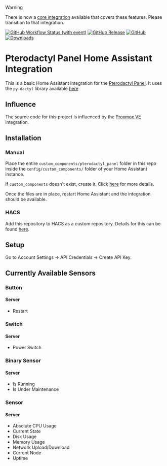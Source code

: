> [!WARNING]
> There is now a [core integration](https://www.home-assistant.io/integrations/pterodactyl/) available that covers these features. Please transition to that integration.

[![GitHub Workflow Status (with event)](https://img.shields.io/github/actions/workflow/status/tjleach98/homeassistant-pterodactyl-panel/.github%2Fworkflows%2Fvalidate.yml?style=flat-square&label=validate)](https://github.com/tjleach98/homeassistant-pterodactyl-panel/actions/workflows/validate.yml)
[![GitHub Release](https://img.shields.io/github/release/tjleach98/homeassistant-pterodactyl-panel.svg?style=flat-square)](https://github.com/tjleach98/homeassistant-pterodactyl-panel/releases)
[![GitHub](https://img.shields.io/github/license/tjleach98/homeassistant-pterodactyl-panel.svg?style=flat-square)](LICENSE)
[![Downloads](https://img.shields.io/github/downloads/tjleach98/homeassistant-pterodactyl-panel/total?style=flat-square)](https://github.com/tjleach98/homeassistant-pterodactyl-panel/releases)

# Pterodactyl Panel Home Assistant Integration
This is a basic Home Assistant integration for the [Pterodactyl Panel](https://pterodactyl.io/). It uses the `py-dactyl` library available [here](https://github.com/iamkubi/pydactyl)

## Influence
The source code for this project is influenced by the [Proxmox VE](https://github.com/dougiteixeira/proxmoxve) integration.

## Installation
### Manual
Place the entire `custom_components/pterodactyl_panel` folder in this repo inside the `config/custom_components/` folder of your Home Assistant instance. 

If `custom_components` doesn't exist, create it. Click [here](https://developers.home-assistant.io/docs/creating_integration_file_structure/#where-home-assistant-looks-for-integrations) for more details.

Once the files are in place, restart Home Assistant and the integration should be available.

### HACS
Add this repository to HACS as a custom repository. Details for this can be found [here](https://hacs.xyz/docs/faq/custom_repositories).

## Setup
Go to Account Settings -> API Credentials -> Create API Key.

## Currently Available Sensors
### Button
#### Server
- Restart

### Switch
#### Server
- Power Switch

### Binary Sensor
#### Server
- Is Running
- Is Under Maintenance

### Sensor
#### Server
- Absolute CPU Usage
- Current State
- Disk Usage
- Memory Usage
- Network Upload/Download
- Current Node
- Uptime
